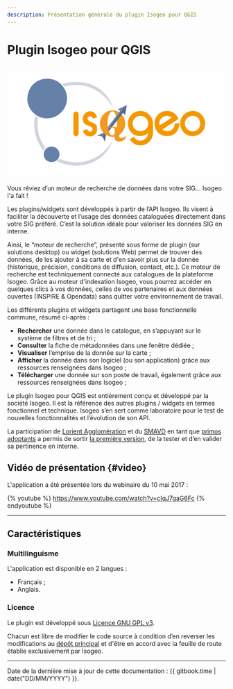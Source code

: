 ```yaml
---
description: Présentation générale du plugin Isogeo pour QGIS
---
```


# Plugin Isogeo pour QGIS

![Logo Isogeo QGIS](../assets/logo_IsoQGIS.png)

Vous rêviez d’un moteur de recherche de données dans votre SIG… Isogeo l'a fait !

Les plugins/widgets sont d&eacute;velopp&eacute;s à partir de l’API Isogeo. Ils visent à faciliter la d&eacute;couverte et l’usage des donn&eacute;es catalogu&eacute;es directement dans votre SIG préféré. C’est la solution idéale pour valoriser les données SIG en interne.

Ainsi, le “moteur de recherche”, présenté sous forme de plugin (sur solutions desktop) ou widget (solutions Web) permet de trouver des données, de les ajouter à sa carte et d'en savoir plus sur la donnée (historique, pr&eacute;cision, conditions de diffusion, contact, etc.).
Ce moteur de recherche est techniquement connecté aux catalogues de la plateforme Isogeo.
Grâce au moteur d'indexation Isogeo, vous pourrez accéder en quelques clics à vos données, celles de vos partenaires et aux données ouvertes (INSPIRE & Opendata) sans quitter votre environnement de travail.

Les différents plugins et widgets partagent une base fonctionnelle commune, résumé ci-après :

* **Rechercher** une donnée dans le catalogue, en s’appuyant sur le système de filtres et de tri ;
* **Consulter** la fiche de métadonnées dans une fenêtre dédiée ;
* **Visualiser** l’emprise de la donnée sur la carte ;
* **Afficher** la donnée dans son logiciel (ou son application) grâce aux ressources renseignées dans Isogeo ;
* **Télécharger** une donnée sur son poste de travail, également grâce aux ressources renseignées dans Isogeo ;

Le plugin Isogeo  pour QGIS est entièrement conçu et développé par la société Isogeo. Il est la référence des autres plugins / widgets en termes fonctionnel et technique. Isogeo s’en sert comme laboratoire pour le test de nouvelles fonctionnalités et l’évolution de son API.

La participation de [Lorient Agglomération](https://www.lorient-agglo.bzh/) et du [SMAVD](http://www.smavd.org/) en tant que [primos adoptants](https://fr.wikipedia.org/wiki/Primo_adoptant) a permis de sortir [la première version](/appendices/versions.md), de la tester et d’en valider sa pertinence en interne.

## Vidéo de présentation {#video}

L'application a été présentée lors du webinaire du 10 mai 2017 :

{% youtube %}
<https://www.youtube.com/watch?v=cIqJ7gaG6Fc>
{% endyoutube %}

----

## Caractéristiques

### Multilinguisme

L'application est disponible en 2 langues :

* Français ;
* Anglais.

### Licence

Le plugin est développé sous [Licence GNU GPL v3](https://github.com/isogeo/isogeo-plugin-qgis/blob/master/LICENSE).

Chacun est libre de modifier le code source à condition d’en reverser les modifications au [dépôt principal](https://github.com/isogeo/isogeo-plugin-qgis) et d'être en accord avec la feuille de route établie exclusivement par Isogeo.

----

Date de la dernière mise à jour de cette documentation : {{ gitbook.time | date("DD/MM/YYYY") }}.
